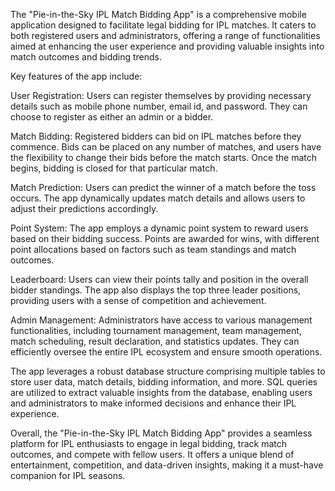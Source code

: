 The "Pie-in-the-Sky IPL Match Bidding App" is a comprehensive mobile application designed to facilitate legal bidding for IPL matches. It caters to both registered users and administrators, offering a range of functionalities aimed at enhancing the user experience and providing valuable insights into match outcomes and bidding trends.

Key features of the app include:

User Registration: Users can register themselves by providing necessary details such as mobile phone number, email id, and password. They can choose to register as either an admin or a bidder.

Match Bidding: Registered bidders can bid on IPL matches before they commence. Bids can be placed on any number of matches, and users have the flexibility to change their bids before the match starts. Once the match begins, bidding is closed for that particular match.

Match Prediction: Users can predict the winner of a match before the toss occurs. The app dynamically updates match details and allows users to adjust their predictions accordingly.

Point System: The app employs a dynamic point system to reward users based on their bidding success. Points are awarded for wins, with different point allocations based on factors such as team standings and match outcomes.

Leaderboard: Users can view their points tally and position in the overall bidder standings. The app also displays the top three leader positions, providing users with a sense of competition and achievement.

Admin Management: Administrators have access to various management functionalities, including tournament management, team management, match scheduling, result declaration, and statistics updates. They can efficiently oversee the entire IPL ecosystem and ensure smooth operations.

The app leverages a robust database structure comprising multiple tables to store user data, match details, bidding information, and more. SQL queries are utilized to extract valuable insights from the database, enabling users and administrators to make informed decisions and enhance their IPL experience.

Overall, the "Pie-in-the-Sky IPL Match Bidding App" provides a seamless platform for IPL enthusiasts to engage in legal bidding, track match outcomes, and compete with fellow users. It offers a unique blend of entertainment, competition, and data-driven insights, making it a must-have companion for IPL seasons.






